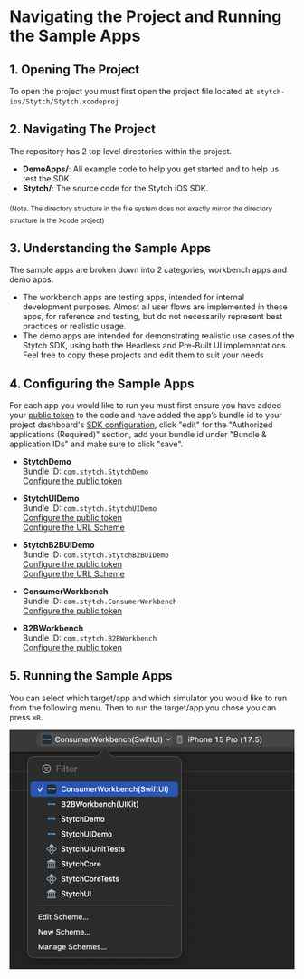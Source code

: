 # Navigating the Project and Running the Sample Apps

## 1. Opening The Project
To open the project you must first open the project file located at: `stytch-ios/Stytch/Stytch.xcodeproj`

## 2. Navigating The Project
The repository has 2 top level directories within the project. 
* **DemoApps/**: All example code to help you get started and to help us test the SDK.
* **Stytch/**: The source code for the Stytch iOS SDK.

<sub>(Note. The directory structure in the file system does not exactly mirror the directory structure in the Xcode project)</sub>

## 3. Understanding the Sample Apps
The sample apps are broken down into 2 categories, workbench apps and demo apps.
* The workbench apps are testing apps, intended for internal development purposes. Almost all user flows are implemented in these apps, for reference and testing, but do not necessarily represent best practices or realistic usage.
* The demo apps are intended for demonstrating realistic use cases of the Stytch SDK, using both the Headless and Pre-Built UI implementations. Feel free to copy these projects and edit them to suit your needs

## 4. Configuring the Sample Apps
For each app you would like to run you must first ensure you have added your [public token](https://stytch.com/dashboard) to the code and have added the app’s bundle id to your project dashboard's [SDK configuration](https://stytch.com/dashboard/sdk-configuration), click "edit" for the "Authorized applications (Required)" section, add your bundle id under "Bundle & application IDs" and make sure to click "save".

* **StytchDemo**    
Bundle ID: `com.stytch.StytchDemo`  
[Configure the public token](../Stytch/DemoApps/StytchDemo/ContentView.swift#L24)    

* **StytchUIDemo**  
Bundle ID: `com.stytch.StytchUIDemo`  
[Configure the public token](../Stytch/DemoApps/StytchUIDemo/ContentView.swift#L10)  
[Configure the URL Scheme](../Stytch/DemoApps/StytchUIDemo/Info.plist#L14)  

* **StytchB2BUIDemo**  
Bundle ID: `com.stytch.StytchB2BUIDemo`  
[Configure the public token](../Stytch/DemoApps/StytchB2BUIDemo/ContentView.swift#L10)  
[Configure the URL Scheme](../Stytch/DemoApps/StytchB2BUIDemo/Info.plist#L12)  

* **ConsumerWorkbench**  
Bundle ID: `com.stytch.ConsumerWorkbench`  
[Configure the public token](../Stytch/DemoApps/ConsumerWorkbench/Shared/StytchDemoApp.swift#L6)  

* **B2BWorkbench**  
Bundle ID: `com.stytch.B2BWorkbench`  
[Configure the public token](../Stytch/DemoApps/B2BWorkbench/ViewControllers/RootViewController.swift#L43)  

## 5. Running the Sample Apps

You can select which target/app and which simulator you would like to run from the following menu. Then to run the target/app you chose you can press `⌘R`.

![Stytch Targets](assets/target_options.png)
